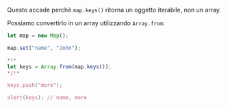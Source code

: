 
Questo accade perchè `map.keys()` ritorna un oggetto iterabile, non un array.

Possiamo convertirlo in un array utilizzando `Array.from`:


```js run
let map = new Map();

map.set("name", "John");

*!*
let keys = Array.from(map.keys());
*/!*

keys.push("more");

alert(keys); // name, more
```
